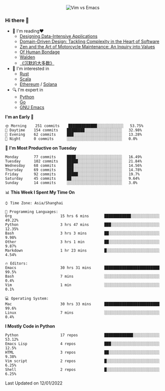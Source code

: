 <p align="center">
    <img src="https://gist.githubusercontent.com/coldnight/e696baffb094e71c96cb302118878eae/raw/40ea5053a6f66cc65f90f437e4173497da225958/banner.gif" alt="Vim vs Emacs" />
</p>

### Hi there 👋

- 📖 I'm reading❤️
    + [Designing Data-Intensive Applications](https://www.oreilly.com/library/view/designing-data-intensive-applications/9781491903063/)
    + [Domain-Driven Design: Tackling Complexity in the Heart of Software](https://www.dddcommunity.org/book/evans_2003/)
    + [Zen and the Art of Motorcycle Maintenance: An Inquiry into Values](https://en.wikipedia.org/wiki/Zen_and_the_Art_of_Motorcycle_Maintenance)
    + [Of Human Bondage](https://en.wikipedia.org/wiki/Of_Human_Bondage)
    + [Walden](https://en.wikipedia.org/wiki/Walden)
    + [《沉默的大多数》](https://en.wikipedia.org/wiki/Silent_majority)
- 🌱 I'm interested in
    + [Rust](https://www.rust-lang.org/)
    + [Scala](https://www.scala-lang.org/)
    + [Ethereum](https://ethereum.org/en/) / [Solana](https://solana.com/)
- 🔍 I'm expert in
    + [Python](https://www.python.org/)
    + [Go](https://go.dev/)
    + [GNU Emacs](https://www.gnu.org/software/emacs/)

<!--START_SECTION:waka-->
**I'm an Early 🐤** 

```text
🌞 Morning    251 commits    █████████████░░░░░░░░░░░░   53.75% 
🌆 Daytime    154 commits    ████████░░░░░░░░░░░░░░░░░   32.98% 
🌃 Evening    62 commits     ███░░░░░░░░░░░░░░░░░░░░░░   13.28% 
🌙 Night      0 commits      ░░░░░░░░░░░░░░░░░░░░░░░░░   0.0%

```
📅 **I'm Most Productive on Tuesday** 

```text
Monday       77 commits     ████░░░░░░░░░░░░░░░░░░░░░   16.49% 
Tuesday      102 commits    █████░░░░░░░░░░░░░░░░░░░░   21.84% 
Wednesday    68 commits     ███░░░░░░░░░░░░░░░░░░░░░░   14.56% 
Thursday     69 commits     ███░░░░░░░░░░░░░░░░░░░░░░   14.78% 
Friday       92 commits     █████░░░░░░░░░░░░░░░░░░░░   19.7% 
Saturday     45 commits     ██░░░░░░░░░░░░░░░░░░░░░░░   9.64% 
Sunday       14 commits     ░░░░░░░░░░░░░░░░░░░░░░░░░   3.0%

```


📊 **This Week I Spent My Time On** 

```text
⌚︎ Time Zone: Asia/Shanghai

💬 Programming Languages: 
Org                      15 hrs 6 mins       ████████████░░░░░░░░░░░░░   49.22% 
Python                   3 hrs 47 mins       ███░░░░░░░░░░░░░░░░░░░░░░   12.35% 
Bash                     3 hrs 3 mins        ██░░░░░░░░░░░░░░░░░░░░░░░   9.98% 
Other                    3 hrs 1 min         ██░░░░░░░░░░░░░░░░░░░░░░░   9.87% 
Markdown                 1 hr 23 mins        █░░░░░░░░░░░░░░░░░░░░░░░░   4.54%

🔥 Editors: 
Emacs                    30 hrs 31 mins      █████████████████████████   99.5% 
Bash                     7 mins              ░░░░░░░░░░░░░░░░░░░░░░░░░   0.4% 
Vim                      1 min               ░░░░░░░░░░░░░░░░░░░░░░░░░   0.1%

💻 Operating System: 
Mac                      30 hrs 33 mins      █████████████████████████   99.6% 
Linux                    7 mins              ░░░░░░░░░░░░░░░░░░░░░░░░░   0.4%

```

**I Mostly Code in Python** 

```text
Python                   17 repos            █████████████░░░░░░░░░░░░   53.12% 
Emacs Lisp               4 repos             ███░░░░░░░░░░░░░░░░░░░░░░   12.5% 
HTML                     3 repos             ██░░░░░░░░░░░░░░░░░░░░░░░   9.38% 
Vim script               2 repos             █░░░░░░░░░░░░░░░░░░░░░░░░   6.25% 
Shell                    2 repos             █░░░░░░░░░░░░░░░░░░░░░░░░   6.25%

```



 Last Updated on 12/01/2022
<!--END_SECTION:waka-->
